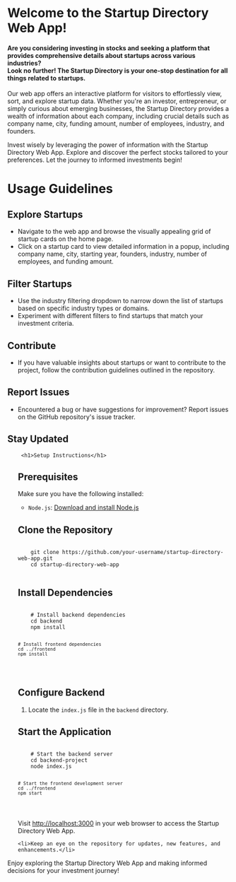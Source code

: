 <h1>Welcome to the Startup Directory Web App!</h1>

<h4>Are you considering investing in stocks and seeking a platform that provides comprehensive details about startups across various industries? 
  <div>Look no further! The Startup Directory is your one-stop destination for all things related to startups.</div></h4>
<p>Our web app offers an interactive platform for visitors to effortlessly view, sort, and explore startup data. Whether you're an investor, entrepreneur, or simply curious about emerging businesses, the Startup Directory provides a wealth of information about each company, including crucial details such as company name, city, funding amount, number of employees, industry, and founders.

Invest wisely by leveraging the power of information with the Startup Directory Web App. Explore and discover the perfect stocks tailored to your preferences. Let the journey to informed investments begin!</p>

 <h1>Usage Guidelines</h1>

  <h2>Explore Startups</h2>
  <ul>
    <li>Navigate to the web app and browse the visually appealing grid of startup cards on the home page.</li>
    <li>Click on a startup card to view detailed information in a popup, including company name, city, starting year, founders, industry, number of employees, and funding amount.</li>
  </ul>

  <h2>Filter Startups</h2>
  <ul>
    <li>Use the industry filtering dropdown to narrow down the list of startups based on specific industry types or domains.</li>
    <li>Experiment with different filters to find startups that match your investment criteria.</li>
  </ul>

  <h2>Contribute</h2>
  <ul>
    <li>If you have valuable insights about startups or want to contribute to the project, follow the contribution guidelines outlined in the repository.</li>
  </ul>

  <h2>Report Issues</h2>
  <ul>
    <li>Encountered a bug or have suggestions for improvement? Report issues on the GitHub repository's issue tracker.</li>
  </ul>

  <h2>Stay Updated</h2>
  <ul>

     <h1>Setup Instructions</h1>

  <h2>Prerequisites</h2>
  <p>Make sure you have the following installed:</p>
  <ul>
    <li><code>Node.js</code>: <a href="https://nodejs.org/" target="_blank">Download and install Node.js</a></li>
   
  </ul>

  <h2>Clone the Repository</h2>
  <code>
    git clone https://github.com/your-username/startup-directory-web-app.git
    cd startup-directory-web-app
  </code>

  <h2>Install Dependencies</h2>
  <code>
    # Install backend dependencies
    cd backend
    npm install

    # Install frontend dependencies
    cd ../frontend
    npm install
  </code>

  <h2>Configure Backend</h2>
  <ol>
    <li>Locate the <code>index.js</code> file in the <code>backend</code> directory.</li>
  </ol>

  <h2>Start the Application</h2>
  <code>
    # Start the backend server
    cd backend-project 
    node index.js

    # Start the frontend development server
    cd ../frontend
    npm start
  </code>

  <p>Visit <a href="http://localhost:3000" target="_blank">http://localhost:3000</a> in your web browser to access the Startup Directory Web App.</p>

    <li>Keep an eye on the repository for updates, new features, and enhancements.</li>
  </ul>

  <p>Enjoy exploring the Startup Directory Web App and making informed decisions for your investment journey!</p>
